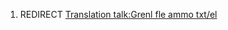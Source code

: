 1.  REDIRECT [Translation talk:Grenl fle ammo
    txt/el](Translation_talk:Grenl_fle_ammo_txt/el "wikilink")